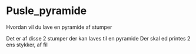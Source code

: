 # Pusle_pyramide
Hvordan vil du lave en pyramide af stumper

Det er af disse 2 stumper der kan laves til en pyramide
Der skal ed printes 2 ens stykker, af fil
